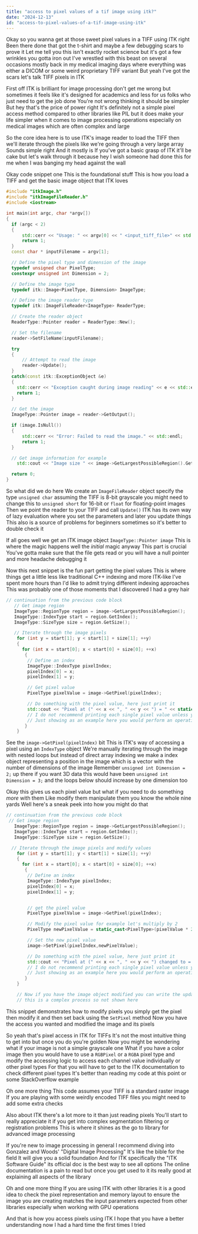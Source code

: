 ```yaml
---
title: "access to pixel values of a tif image using itk?"
date: "2024-12-13"
id: "access-to-pixel-values-of-a-tif-image-using-itk"
---
```


Okay so you wanna get at those sweet pixel values in a TIFF using ITK right Been there done that got the t-shirt and maybe a few debugging scars to prove it Let me tell you this isn't exactly rocket science but it's got a few wrinkles you gotta iron out I've wrestled with this beast on several occasions mostly back in my medical imaging days where everything was either a DICOM or some weird proprietary TIFF variant But yeah I've got the scars let's talk TIFF pixels in ITK

First off ITK is brilliant for image processing don't get me wrong but sometimes it feels like it's designed for academics and less for us folks who just need to get the job done You're not wrong thinking it should be simpler But hey that's the price of power right It's definitely not a simple pixel access method compared to other libraries like PIL but it does make your life simpler when it comes to image processing operations especially on medical images which are often complex and large

So the core idea here is to use ITK's image reader to load the TIFF then we'll iterate through the pixels like we're going through a very large array Sounds simple right And it mostly is If you've got a basic grasp of ITK it'll be cake but let's walk through it because hey I wish someone had done this for me when I was banging my head against the wall

Okay code snippet one This is the foundational stuff This is how you load a TIFF and get the basic image object that ITK loves

```cpp
#include "itkImage.h"
#include "itkImageFileReader.h"
#include <iostream>

int main(int argc, char *argv[])
{
  if (argc < 2)
  {
      std::cerr << "Usage: " << argv[0] << " <input_tiff_file>" << std::endl;
      return 1;
  }
  const char * inputFilename = argv[1];

  // Define the pixel type and dimension of the image
  typedef unsigned char PixelType;
  constexpr unsigned int Dimension = 2;

  // Define the image type
  typedef itk::Image<PixelType, Dimension> ImageType;

  // Define the image reader type
  typedef itk::ImageFileReader<ImageType> ReaderType;

  // Create the reader object
  ReaderType::Pointer reader = ReaderType::New();

  // Set the filename
  reader->SetFileName(inputFilename);

  try
  {
      // Attempt to read the image
      reader->Update();
  }
  catch(const itk::ExceptionObject &e)
  {
    std::cerr << "Exception caught during image reading" << e << std::endl;
    return 1;
  }

  // Get the image
  ImageType::Pointer image = reader->GetOutput();

  if (image.IsNull())
  {
      std::cerr << "Error: Failed to read the image." << std::endl;
      return 1;
  }

  // Get image information for example
    std::cout << "Image size " << image->GetLargestPossibleRegion().GetSize() << std::endl;

  return 0;
}
```

So what did we do here We create an `ImageFileReader` object specify the type `unsigned char` assuming the TIFF is 8-bit grayscale you might need to change this to `unsigned short` for 16-bit or `float` for floating-point images Then we point the reader to your TIFF and call `Update()` ITK has its own way of lazy evaluation where you set the parameters and later you update things This also is a source of problems for beginners sometimes so it's better to double check it

If all goes well we get an ITK image object `ImageType::Pointer image` This is where the magic happens well the *initial* magic anyway This part is crucial You've gotta make sure that the file gets read or you will have a null pointer and more headache debugging it

Now this next snippet is the fun part getting the pixel values This is where things get a little less like traditional C++ indexing and more ITK-like I've spent more hours than I'd like to admit trying different indexing approaches This was probably one of those moments that I discovered I had a grey hair

```cpp
// continuation from the previous code block
   // Get image region
   ImageType::RegionType region = image->GetLargestPossibleRegion();
   ImageType::IndexType start = region.GetIndex();
   ImageType::SizeType size = region.GetSize();

   // Iterate through the image pixels
    for (int y = start[1]; y < start[1] + size[1]; ++y)
    {
      for (int x = start[0]; x < start[0] + size[0]; ++x)
       {
        // Define an index
        ImageType::IndexType pixelIndex;
        pixelIndex[0] = x;
        pixelIndex[1] = y;

        // Get pixel value
        PixelType pixelValue = image->GetPixel(pixelIndex);

        // Do something with the pixel value, here just print it
        std::cout << "Pixel at (" << x << ", " << y << ") = " << static_cast<int>(pixelValue) << std::endl;
        // I do not recommend printing each single pixel value unless you have a small image
        // Just showing as an example here you would perform an operation instead
       }
    }
```

See the `image->GetPixel(pixelIndex)` bit This is ITK's way of accessing a pixel using an `IndexType` object We're manually iterating through the image with nested loops but instead of direct array indexing we make a index object representing a position in the image which is a vector with the number of dimensions of the image Remember `unsigned int Dimension = 2;` up there if you want 3D data this would have been `unsigned int Dimension = 3;` and the loops below should increase by one dimension too

Okay this gives us each pixel value but what if you need to do something *more* with them Like modify them manipulate them you know the whole nine yards Well here's a sneak peek into how you might do that

```cpp
// continuation from the previous code block
 // Get image region
   ImageType::RegionType region = image->GetLargestPossibleRegion();
   ImageType::IndexType start = region.GetIndex();
   ImageType::SizeType size = region.GetSize();

  // Iterate through the image pixels and modify values
    for (int y = start[1]; y < start[1] + size[1]; ++y)
    {
      for (int x = start[0]; x < start[0] + size[0]; ++x)
       {
        // Define an index
        ImageType::IndexType pixelIndex;
        pixelIndex[0] = x;
        pixelIndex[1] = y;


        // get the pixel value
        PixelType pixelValue = image->GetPixel(pixelIndex);

        // Modify the pixel value for example let's multiply by 2
        PixelType newPixelValue = static_cast<PixelType>(pixelValue * 2);

        // Set the new pixel value
        image->SetPixel(pixelIndex,newPixelValue);

        // Do something with the pixel value, here just print it
        std::cout << "Pixel at (" << x << ", " << y << ") changed to = " << static_cast<int>(newPixelValue) << std::endl;
        // I do not recommend printing each single pixel value unless you have a small image
        // Just showing as an example here you would perform an operation instead
       }
    }

    // Now if you have the image object modified you can write the updated image back to a file
    // this is a complex process so not shown here

```

This snippet demonstrates how to modify pixels you simply get the pixel then modify it and then set back using the `SetPixel` method Now you have the access you wanted and modified the image and its pixels

So yeah that's pixel access in ITK for TIFFs It's not the most intuitive thing to get into but once you do you're golden Now you might be wondering what if your image is not a simple grayscale one What if you have a color image then you would have to use a `RGBPixel` or a `RGBA` pixel type and modify the accessing logic to access each channel value individually or other pixel types For that you will have to get to the ITK documentation to check different pixel types It's better than reading my code at this point or some StackOverflow example

Oh one more thing This code assumes your TIFF is a standard raster image If you are playing with some weirdly encoded TIFF files you might need to add some extra checks

Also about ITK there's a lot more to it than just reading pixels You'll start to really appreciate it if you get into complex segmentation filtering or registration problems This is where it shines as the go to library for advanced image processing

If you're new to image processing in general I recommend diving into Gonzalez and Woods' "Digital Image Processing" It's like the bible for the field It will give you a solid foundation And for ITK specifically the "ITK Software Guide" its official doc is the best way to see all options The online documentation is a pain to read but once you get used to it its really good at explaining all aspects of the library

Oh and one more thing If you are using ITK with other libraries it is a good idea to check the pixel representation and memory layout to ensure the image you are creating matches the input parameters expected from other libraries especially when working with GPU operations

And that is how you access pixels using ITK I hope that you have a better understanding now I had a hard time the first times I tried
